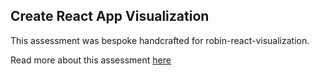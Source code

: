 ## Create React App Visualization

This assessment was bespoke handcrafted for robin-react-visualization.

Read more about this assessment [here](https://react.eogresources.com)
